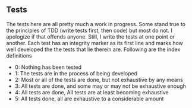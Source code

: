 ## Tests
The tests here are all pretty much a work in progress. Some stand true to the
principles of TDD (write tests first, then code) but most do not. I apologize
if that offends anyone. Still, I write the tests at one point or another. Each
test has an integrity marker as its first line and marks how well developed the
the tests that lie therein are. Following are the index definitions

- 0: Nothing has been tested
- 1: The tests are in the process of being developed
- 2: Most or all of the tests are done, but not exhaustive by any means
- 3: All tests are done, and some may or may not be exhaustive enough
- 4: All tests are done, All tests are at least becoming exhaustive
- 5: All tests done, all are exhaustive to a considerable amount
